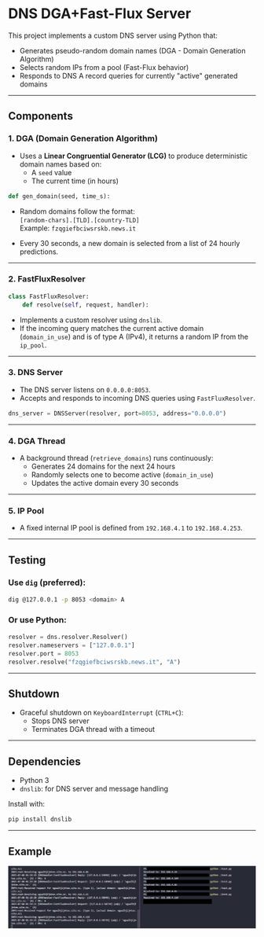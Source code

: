 # DNS DGA+Fast-Flux Server

This project implements a custom DNS server using Python that:

- Generates pseudo-random domain names (DGA - Domain Generation Algorithm)
- Selects random IPs from a pool (Fast-Flux behavior)
- Responds to DNS A record queries for currently "active" generated domains

---

## Components

### 1. **DGA (Domain Generation Algorithm)**

- Uses a **Linear Congruential Generator (LCG)** to produce deterministic domain names based on:
  - A `seed` value
  - The current time (in hours)

```python
def gen_domain(seed, time_s):
```

- Random domains follow the format:  
  `[random-chars].[TLD].[country-TLD]`  
  Example: `fzqgiefbciwsrskb.news.it`

- Every 30 seconds, a new domain is selected from a list of 24 hourly predictions.

---

### 2. **FastFluxResolver**

```python
class FastFluxResolver:
    def resolve(self, request, handler):
```

- Implements a custom resolver using `dnslib`.
- If the incoming query matches the current active domain (`domain_in_use`) and is of type A (IPv4), it returns a random IP from the `ip_pool`.

---

### 3. **DNS Server**

- The DNS server listens on `0.0.0.0:8053`.
- Accepts and responds to incoming DNS queries using `FastFluxResolver`.

```python
dns_server = DNSServer(resolver, port=8053, address="0.0.0.0")
```

---

### 4. **DGA Thread**

- A background thread (`retrieve_domains`) runs continuously:
  - Generates 24 domains for the next 24 hours
  - Randomly selects one to become active (`domain_in_use`)
  - Updates the active domain every 30 seconds

---

### 5. **IP Pool**

- A fixed internal IP pool is defined from `192.168.4.1` to `192.168.4.253`.

---

## Testing

### Use `dig` (preferred):

```bash
dig @127.0.0.1 -p 8053 <domain> A
```

### Or use Python:

```python
resolver = dns.resolver.Resolver()
resolver.nameservers = ["127.0.0.1"]
resolver.port = 8053
resolver.resolve("fzqgiefbciwsrskb.news.it", "A")
```

---

## Shutdown

- Graceful shutdown on `KeyboardInterrupt` (`CTRL+C`):
  - Stops DNS server
  - Terminates DGA thread with a timeout

---

## Dependencies

- Python 3
- `dnslib`: for DNS server and message handling

Install with:

```bash
pip install dnslib
```

---

## Example

![Example test](assets/example.png)
